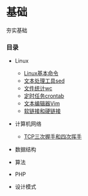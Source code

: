 # 基础
夯实基础

### 目录

- Linux
  - [Linux基本命令](Linux/Linux基本命令.md)
  - [文本处理工具sed](Linux/文本处理工具sed.md)
  - [文件统计wc](Linux/文件统计wc.md)
  - [定时任务crontab](Linux/定时任务crontab.md)
  - [文本编辑器Vim](Linux/文本编辑器Vim.md)
  - [软链接和硬链接](Linux/软链接和硬链接.md)  

- 计算机网络
  - [TCP三次握手和四次挥手](计算机网络/TCP三次握手和四次挥手.md)
  
- 数据结构

- 算法

- PHP

- 设计模式